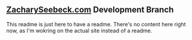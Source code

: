 ## [ZacharySeebeck.com](https://www.zacharyseebeck.com) Development Branch

This readme is just here to have a readme. There's no content here right now, as I'm wokring on the actual site instead of a readme.